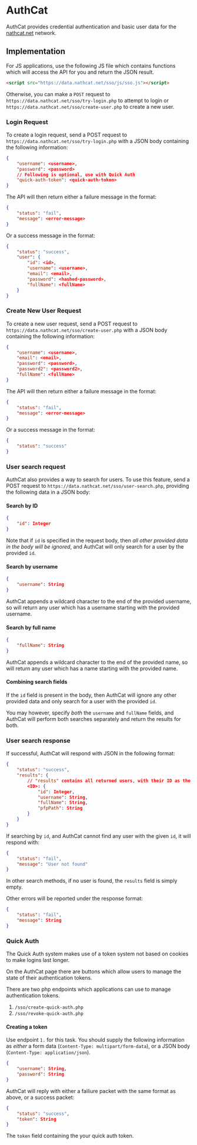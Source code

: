 # AuthCat

AuthCat provides credential authentication and basic user data for the [nathcat.net](https://nathcat.net) network.

## Implementation

For JS applications, use the following JS file which contains functions which will access the API for you and return the JSON result.
```html
<script src="https://data.nathcat.net/sso/js/sso.js"></script>
```
Otherwise, you can make a `POST` request to `https://data.nathcat.net/sso/try-login.php` to attempt to login or `https://data.nathcat.net/sso/create-user.php` to create a new user.

### Login Request

To create a login request, send a POST request to `https://data.nathcat.net/sso/try-login.php` with a JSON body containing the following information:
```json
{
    "username": <username>,
    "password": <password>
    // Following is optional, use with Quick Auth
    "quick-auth-token": <quick-auth-token>
}
```
The API will then return either a failure message in the format:
```json
{
    "status": "fail",
    "message": <error-message>
}
```
Or a success message in the format:
```json
{
    "status": "success",
    "user": {
        "id": <id>,
        "username": <username>,
        "email": <email>,
        "password": <hashed-password>,
        "fullName": <fullName>
    }
}
```

### Create New User Request

To create a new user request, send a POST request to `https://data.nathcat.net/sso/create-user.php` with a JSON body containing the following information:
```json
{
    "username": <username>,
    "email": <email>,
    "password": <password>,
    "password2": <password2>,
    "fullName": <fullName>
}
```
The API will then return either a failure message in the format:
```json
{
    "status": "fail",
    "message": <error-message>
}
```
Or a success message in the format:
```json
{
    "status": "success"
}
```

### User search request

AuthCat also provides a way to search for users. To use this feature, send a POST request to `https://data.nathcat.net/sso/user-search.php`,
providing the following data in a JSON body:

#### Search by ID
```json
{
    "id": Integer
}
```
Note that if `id` is specified in the request body, then _all other provided data in the body will be ignored_, and AuthCat will only search
for a user by the provided `id`.

#### Search by username
```json
{
    "username": String
}
```
AuthCat appends a wildcard character to the end of the provided username, so will return any user which has a username starting with the provided
username.

#### Search by full name
```json
{
    "fullName": String
}
```
AuthCat appends a wildcard character to the end of the provided name, so will return any user which has a name starting with the provided
name.

#### Combining search fields
If the `id` field is present in the body, then AuthCat will ignore any other provided data and only search for a user with the provided `id`.

You may however, specify _both_ the `username` and `fullName` fields, and AuthCat will perform both searches separately and return the results
for both.

### User search response
If successful, AuthCat will respond with JSON in the following format:
```json
{
    "status": "success",
    "results": {
        // "results" contains all returned users, with their ID as the key to their data, like the following:
        <ID>: {
            "id": Integer,
            "username": String,
            "fullName": String,
            "pfpPath": String
        }
    }
}
```

If searching by `id`, and AuthCat cannot find any user with the given `id`, it will respond with:
```json
{
    "status": "fail", 
    "message": "User not found"
}
```

In other search methods, if no user is found, the `results` field is simply empty.

Other errors will be reported under the response format:
```json
{
    "status": "fail",
    "message": String
}
```

### Quick Auth

The Quick Auth system makes use of a token system not based on cookies to make logins last longer.

On the AuthCat page there are buttons which allow users to manage the state of their authentication tokens.

There are two php endpoints which applications can use to manage authentication tokens.

1. `/sso/create-quick-auth.php`
2. `/sso/revoke-quick-auth.php`

#### Creating a token

Use endpoint `1.` for this task. You should supply the following information as _either_ a form data (`Content-Type: multipart/form-data`), or a JSON body (`Content-Type: application/json`).

```json
{
    "username": String,
    "password": String
}
```

AuthCat will reply with either a failiure packet with the same format as above, or a success packet:

```json
{
    "status": "success",
    "token": String
}
```

The `token` field containing the your quick auth token.